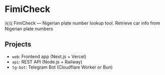 # FimiCheck

🇳🇬 FimiCheck — Nigerian plate number lookup tool. Retrieve car info from Nigerian plate numbers

## Projects

- `web`: Frontend app (Next.js + Vercel)
- `api`: REST API (Node.js + Railway)
- `tg-bot`: Telegram Bot (Cloudflare Worker or Bun)
